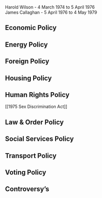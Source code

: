 Harold Wilson - 4 March 1974 to 5 April 1976  
James Callaghan - 5 April 1976 to 4 May 1979  
## Economic Policy

## Energy Policy

## Foreign Policy

## Housing Policy

## Human Rights Policy

[[1975 Sex Discrimination Act]]
## Law & Order Policy

## Social Services Policy

## Transport Policy

## Voting Policy

## Controversy’s
